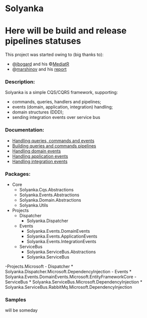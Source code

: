 Solyanka
===
Here will be build and release pipelines statuses
===
This project was started owing to (big thanks to):
  - @[jbogard](https://github.com/jbogard) and his ©[MediatR](https://github.com/jbogard/MediatR)
  - @[marshinov](https://habr.com/ru/users/marshinov/) and his [report](https://habr.com/ru/company/jugru/blog/447308/)

### Description:
Solyanka is a simple CQS/CQRS framework, supporting:
  - commands, queries, handlers and pipelines;
  - events (domain, application, integration) handling;
  - domain structures (DDD);
  - sending integration events over service bus

### Documentation:
  - [Handling queries, commands and events]()
  - [Building queries and commands pipelines]()
  - [Handling domain events]()
  - [Handling application events]()
  - [Handling integration events]()

### Packages:
  - Core
    * Solyanka.Cqs.Abstractions
    * Solyanka.Events.Abstractions
    * Solyanka.Domain.Abstractions
    * Solyanka.Utils
  - Projects
    - Dispatcher
      * Solyanka.Dispatcher
    - Events
      * Solyanka.Events.DomainEvents
      * Solyanka.Events.ApplicationEvents
      * Solyanka.Events.IntegrationEvents
    - ServiceBus
      * Solyanka.ServiceBus.Abstractions
      * Solyanka.ServiceBus
      

  -Projects.Microsoft
    - Dispatcher
      * Solyanka.Dispatcher.Microsoft.DependencyInjection
    - Events
      * Solyanka.Events.DomainEvents.Microsoft.EntityFrameworkCore
    - ServiceBus
      * Solyanka.ServiceBus.Microsoft.DependencyInjection
      * Solyanka.ServiceBus.RabbitMq.Microsoft.DependencyInjection

### Samples
 will be someday
